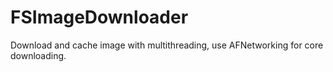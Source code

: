 FSImageDownloader
=================

Download and cache image with multithreading, use AFNetworking for core downloading.
